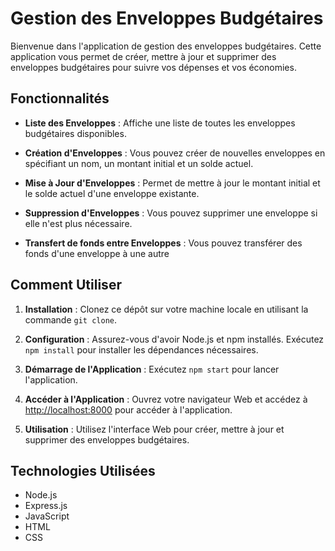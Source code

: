 # Gestion des Enveloppes Budgétaires

Bienvenue dans l'application de gestion des enveloppes budgétaires. Cette application vous permet de créer, mettre à jour et supprimer des enveloppes budgétaires pour suivre vos dépenses et vos économies.

## Fonctionnalités

- **Liste des Enveloppes** : Affiche une liste de toutes les enveloppes budgétaires disponibles.

- **Création d'Enveloppes** : Vous pouvez créer de nouvelles enveloppes en spécifiant un nom, un montant initial et un solde actuel.

- **Mise à Jour d'Enveloppes** : Permet de mettre à jour le montant initial et le solde actuel d'une enveloppe existante.

- **Suppression d'Enveloppes** : Vous pouvez supprimer une enveloppe si elle n'est plus nécessaire.

- **Transfert de fonds entre Enveloppes** : Vous pouvez transférer des fonds d'une enveloppe à une autre


## Comment Utiliser

1. **Installation** : Clonez ce dépôt sur votre machine locale en utilisant la commande `git clone`.

2. **Configuration** : Assurez-vous d'avoir Node.js et npm installés. Exécutez `npm install` pour installer les dépendances nécessaires.

3. **Démarrage de l'Application** : Exécutez `npm start` pour lancer l'application.

4. **Accéder à l'Application** : Ouvrez votre navigateur Web et accédez à [http://localhost:8000](http://localhost:8000) pour accéder à l'application.

5. **Utilisation** : Utilisez l'interface Web pour créer, mettre à jour et supprimer des enveloppes budgétaires.

## Technologies Utilisées

- Node.js
- Express.js
- JavaScript
- HTML
- CSS



